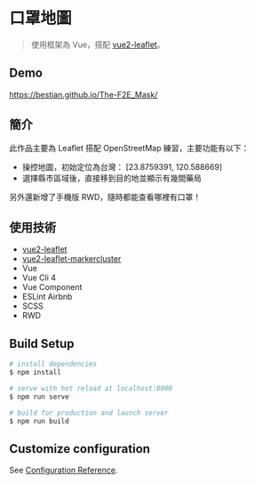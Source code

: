 # 口罩地圖
> 使用框架為 Vue，搭配 [vue2-leaflet](https://github.com/vue-leaflet/Vue2Leaflet)。

## Demo
https://bestian.github.io/The-F2E_Mask/

## 簡介
此作品主要為 Leaflet 搭配 OpenStreetMap 練習，主要功能有以下：

- 操控地圖，初始定位為台灣： [23.8759391, 120.588669]
- 選擇縣市區域後，直接移到目的地並顯示有幾間藥局

另外還新增了手機版 RWD，隨時都能查看哪裡有口罩！

## 使用技術

- [vue2-leaflet](https://www.npmjs.com/package/vue2-leaflet)
- [vue2-leaflet-markercluster](https://www.npmjs.com/package/vue2-leaflet-markercluster)
- Vue
- Vue Cli 4
- Vue Component
- ESLint Airbnb
- SCSS
- RWD

## Build Setup

```bash
# install dependencies
$ npm install

# serve with hot reload at localhost:8000
$ npm run serve

# build for production and launch server
$ npm run build
```

## Customize configuration
See [Configuration Reference](https://cli.vuejs.org/config/).
